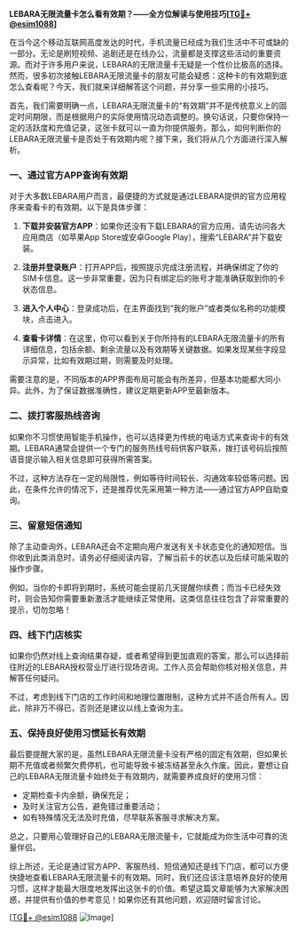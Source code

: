 **LEBARA无限流量卡怎么看有效期？——全方位解读与使用技巧[[TG💪+ @esim1088](https://t.me/s/esim1088)]**

在当今这个移动互联网高度发达的时代，手机流量已经成为我们生活中不可或缺的一部分。无论是刷短视频、追剧还是在线办公，流量都是支撑这些活动的重要资源。而对于许多用户来说，LEBARA的无限流量卡无疑是一个性价比极高的选择。然而，很多初次接触LEBARA无限流量卡的朋友可能会疑惑：这种卡的有效期到底怎么查看呢？今天，我们就来详细解答这个问题，并分享一些实用的小技巧。

首先，我们需要明确一点，LEBARA无限流量卡的“有效期”并不是传统意义上的固定时间期限，而是根据用户的实际使用情况动态调整的。换句话说，只要你保持一定的活跃度和充值记录，这张卡就可以一直为你提供服务。那么，如何判断你的LEBARA无限流量卡是否处于有效期内呢？接下来，我们将从几个方面进行深入解析。

### 一、通过官方APP查询有效期

对于大多数LEBARA用户而言，最便捷的方式就是通过LEBARA提供的官方应用程序来查看卡的有效期。以下是具体步骤：

1. **下载并安装官方APP**：如果你还没有下载LEBARA的官方应用，请先访问各大应用商店（如苹果App Store或安卓Google Play），搜索“LEBARA”并下载安装。
   
2. **注册并登录账户**：打开APP后，按照提示完成注册流程，并确保绑定了你的SIM卡信息。这一步非常重要，因为只有绑定后的账号才能准确获取到你的卡状态信息。

3. **进入个人中心**：登录成功后，在主界面找到“我的账户”或者类似名称的功能模块，点击进入。

4. **查看卡详情**：在这里，你可以看到关于你所持有的LEBARA无限流量卡的所有详细信息，包括余额、剩余流量以及有效期等关键数据。如果发现某些字段显示异常，比如有效期过期，则需要及时处理。

需要注意的是，不同版本的APP界面布局可能会有所差异，但基本功能都大同小异。此外，为了保证数据准确性，建议定期更新APP至最新版本。

### 二、拨打客服热线咨询

如果你不习惯使用智能手机操作，也可以选择更为传统的电话方式来查询卡的有效期。LEBARA通常会提供一个专门的服务热线号码供客户联系，拨打该号码后按照语音提示输入相关信息即可获得所需答案。

不过，这种方法存在一定的局限性，例如等待时间较长、沟通效率较低等问题。因此，在条件允许的情况下，还是推荐优先采用第一种方法——通过官方APP自助查询。

### 三、留意短信通知

除了主动查询外，LEBARA还会不定期向用户发送有关卡状态变化的通知短信。当你收到此类消息时，请务必仔细阅读内容，了解当前卡的状态以及后续可能采取的操作步骤。

例如，当你的卡即将到期时，系统可能会提前几天提醒你续费；而当卡已经失效时，则会告知你需要重新激活才能继续正常使用。这类信息往往包含了非常重要的提示，切勿忽略！

### 四、线下门店核实

如果你仍然对线上查询结果存疑，或者希望得到更加直观的答案，那么可以选择前往附近的LEBARA授权营业厅进行现场咨询。工作人员会帮助你核对相关信息，并解答任何疑问。

不过，考虑到线下门店的工作时间和地理位置限制，这种方式并不适合所有人。因此，除非万不得已，否则还是建议以线上查询为主。

### 五、保持良好使用习惯延长有效期

最后要提醒大家的是，虽然LEBARA无限流量卡没有严格的固定有效期，但如果长期不充值或者频繁欠费停机，也可能导致卡被冻结甚至永久作废。因此，要想让自己的LEBARA无限流量卡始终处于有效期内，就需要养成良好的使用习惯：

- 定期检查卡内余额，确保充足；
- 及时关注官方公告，避免错过重要活动；
- 如有特殊情况无法及时充值，尽早联系客服寻求解决方案。

总之，只要用心管理好自己的LEBARA无限流量卡，它就能成为你生活中可靠的流量伴侣。

综上所述，无论是通过官方APP、客服热线、短信通知还是线下门店，都可以方便快捷地查看LEBARA无限流量卡的有效期。同时，我们还应该注意培养良好的使用习惯，这样才能最大限度地发挥出这张卡的价值。希望这篇文章能够为大家解决困惑，并提供有价值的参考意见！如果你还有其他问题，欢迎随时留言讨论。

[[TG💪+ @esim1088](https://t.me/s/esim1088) ![Image](https://i.postimg.cc/4NQfJmqS/Snipaste-2025-05-13-00-14-12.png)]